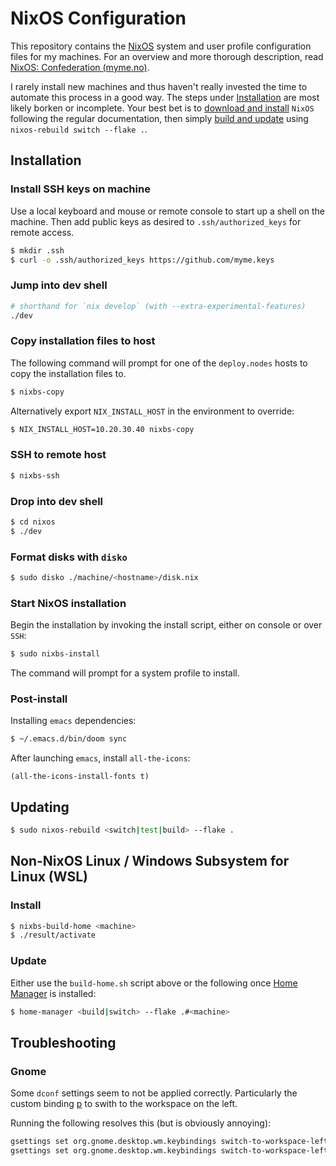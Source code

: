 # NixOS Configuration

This repository contains the [NixOS](https://nixos.org/) system and user profile
configuration files for my machines. For an overview and more thorough
description, read [NixOS: Confederation
(myme.no)](https://myme.no/posts/2022-06-14-nixos-confederation.html).

I rarely install new machines and thus haven't really invested the time to
automate this process in a good way. The steps under
[Installation](#installation-experimentalbroken) are most likely borken or
incomplete. Your best bet is to [download and
install](https://nixos.org/download.html#nixos-iso) `NixOS` following the
regular documentation, then simply [build and update](#updating) using
`nixos-rebuild switch --flake .`.

## Installation

### Install SSH keys on machine

Use a local keyboard and mouse or remote console to start up a shell on the
machine. Then add public keys as desired to `.ssh/authorized_keys` for remote
access.

``` bash
$ mkdir .ssh
$ curl -o .ssh/authorized_keys https://github.com/myme.keys
```

### Jump into dev shell

``` bash
# shorthand for `nix develop` (with --extra-experimental-features)
./dev
```

### Copy installation files to host

The following command will prompt for one of the `deploy.nodes` hosts to copy
the installation files to.

``` bash
$ nixbs-copy
```

Alternatively export `NIX_INSTALL_HOST` in the environment to override:

``` bash
$ NIX_INSTALL_HOST=10.20.30.40 nixbs-copy
```

### SSH to remote host

``` bash
$ nixbs-ssh
```

### Drop into dev shell

``` bash
$ cd nixos
$ ./dev
```

### Format disks with `disko`

``` bash
$ sudo disko ./machine/<hostname>/disk.nix
```

### Start NixOS installation

Begin the installation by invoking the install script, either on console or over
`SSH`:

``` bash
$ sudo nixbs-install
```

The command will prompt for a system profile to install.

### Post-install

Installing `emacs` dependencies:

``` bash
$ ~/.emacs.d/bin/doom sync
```

After launching `emacs`, install `all-the-icons`:

``` emacs-lisp
(all-the-icons-install-fonts t)
```

## Updating

``` bash
$ sudo nixos-rebuild <switch|test|build> --flake .
```

## Non-NixOS Linux / Windows Subsystem for Linux (WSL)

### Install

``` bash
$ nixbs-build-home <machine>
$ ./result/activate
```

### Update

Either use the `build-home.sh` script above or the following once [Home
Manager](https://github.com/nix-community/home-manager) is installed:

``` bash
$ home-manager <build|switch> --flake .#<machine>
```

## Troubleshooting

### Gnome

Some `dconf` settings seem to not be applied correctly. Particularly the custom
binding
[<Shift>p](https://github.com/myme/dotfiles/blob/5b2c37b5a9a7a69d6b7de786abba0a320df1202a/home-manager/wm/gnome.nix#L112)
to swith to the workspace on the left.

Running the following resolves this (but is obviously annoying):

``` sh
gsettings set org.gnome.desktop.wm.keybindings switch-to-workspace-left '[]'
gsettings set org.gnome.desktop.wm.keybindings switch-to-workspace-left "['<Super>p']"
```


